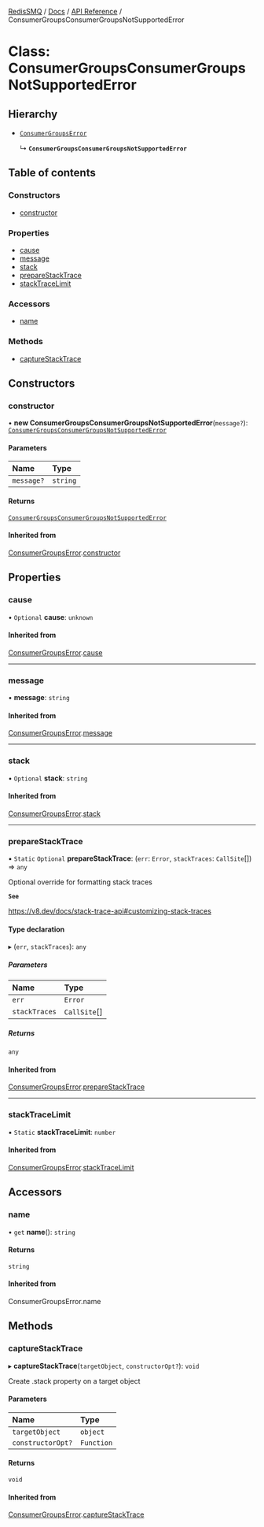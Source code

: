 [RedisSMQ](../../../README.md) / [Docs](../../README.md) / [API Reference](../README.md) / ConsumerGroupsConsumerGroupsNotSupportedError

# Class: ConsumerGroupsConsumerGroupsNotSupportedError

## Hierarchy

- [`ConsumerGroupsError`](ConsumerGroupsError.md)

  ↳ **`ConsumerGroupsConsumerGroupsNotSupportedError`**

## Table of contents

### Constructors

- [constructor](ConsumerGroupsConsumerGroupsNotSupportedError.md#constructor)

### Properties

- [cause](ConsumerGroupsConsumerGroupsNotSupportedError.md#cause)
- [message](ConsumerGroupsConsumerGroupsNotSupportedError.md#message)
- [stack](ConsumerGroupsConsumerGroupsNotSupportedError.md#stack)
- [prepareStackTrace](ConsumerGroupsConsumerGroupsNotSupportedError.md#preparestacktrace)
- [stackTraceLimit](ConsumerGroupsConsumerGroupsNotSupportedError.md#stacktracelimit)

### Accessors

- [name](ConsumerGroupsConsumerGroupsNotSupportedError.md#name)

### Methods

- [captureStackTrace](ConsumerGroupsConsumerGroupsNotSupportedError.md#capturestacktrace)

## Constructors

### constructor

• **new ConsumerGroupsConsumerGroupsNotSupportedError**(`message?`): [`ConsumerGroupsConsumerGroupsNotSupportedError`](ConsumerGroupsConsumerGroupsNotSupportedError.md)

#### Parameters

| Name | Type |
| :------ | :------ |
| `message?` | `string` |

#### Returns

[`ConsumerGroupsConsumerGroupsNotSupportedError`](ConsumerGroupsConsumerGroupsNotSupportedError.md)

#### Inherited from

[ConsumerGroupsError](ConsumerGroupsError.md).[constructor](ConsumerGroupsError.md#constructor)

## Properties

### cause

• `Optional` **cause**: `unknown`

#### Inherited from

[ConsumerGroupsError](ConsumerGroupsError.md).[cause](ConsumerGroupsError.md#cause)

___

### message

• **message**: `string`

#### Inherited from

[ConsumerGroupsError](ConsumerGroupsError.md).[message](ConsumerGroupsError.md#message)

___

### stack

• `Optional` **stack**: `string`

#### Inherited from

[ConsumerGroupsError](ConsumerGroupsError.md).[stack](ConsumerGroupsError.md#stack)

___

### prepareStackTrace

▪ `Static` `Optional` **prepareStackTrace**: (`err`: `Error`, `stackTraces`: `CallSite`[]) => `any`

Optional override for formatting stack traces

**`See`**

https://v8.dev/docs/stack-trace-api#customizing-stack-traces

#### Type declaration

▸ (`err`, `stackTraces`): `any`

##### Parameters

| Name | Type |
| :------ | :------ |
| `err` | `Error` |
| `stackTraces` | `CallSite`[] |

##### Returns

`any`

#### Inherited from

[ConsumerGroupsError](ConsumerGroupsError.md).[prepareStackTrace](ConsumerGroupsError.md#preparestacktrace)

___

### stackTraceLimit

▪ `Static` **stackTraceLimit**: `number`

#### Inherited from

[ConsumerGroupsError](ConsumerGroupsError.md).[stackTraceLimit](ConsumerGroupsError.md#stacktracelimit)

## Accessors

### name

• `get` **name**(): `string`

#### Returns

`string`

#### Inherited from

ConsumerGroupsError.name

## Methods

### captureStackTrace

▸ **captureStackTrace**(`targetObject`, `constructorOpt?`): `void`

Create .stack property on a target object

#### Parameters

| Name | Type |
| :------ | :------ |
| `targetObject` | `object` |
| `constructorOpt?` | `Function` |

#### Returns

`void`

#### Inherited from

[ConsumerGroupsError](ConsumerGroupsError.md).[captureStackTrace](ConsumerGroupsError.md#capturestacktrace)
